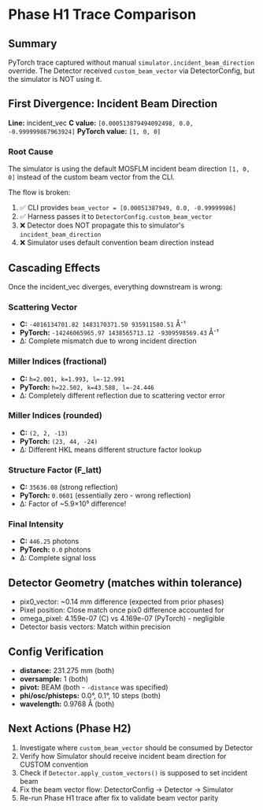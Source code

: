 # Phase H1 Trace Comparison

## Summary
PyTorch trace captured without manual `simulator.incident_beam_direction` override. The Detector received `custom_beam_vector` via DetectorConfig, but the simulator is NOT using it.

## First Divergence: Incident Beam Direction

**Line:** incident_vec
**C value:** `[0.000513879494092498, 0.0, -0.999999867963924]`
**PyTorch value:** `[1, 0, 0]`

### Root Cause
The simulator is using the default MOSFLM incident beam direction `[1, 0, 0]` instead of the custom beam vector from the CLI.

The flow is broken:
1. ✅ CLI provides `beam_vector = [0.00051387949, 0.0, -0.99999986]`
2. ✅ Harness passes it to `DetectorConfig.custom_beam_vector`
3. ❌ Detector does NOT propagate this to simulator's `incident_beam_direction`
4. ❌ Simulator uses default convention beam direction instead

## Cascading Effects

Once the incident_vec diverges, everything downstream is wrong:

### Scattering Vector
- **C:** `-4016134701.82 1483170371.50 935911580.51` Å⁻¹
- **PyTorch:** `-14246065965.97 1438565713.12 -9309598569.43` Å⁻¹
- Δ: Complete mismatch due to wrong incident direction

### Miller Indices (fractional)
- **C:** `h=2.001, k=1.993, l=-12.991`
- **PyTorch:** `h=22.502, k=43.588, l=-24.446`
- Δ: Completely different reflection due to scattering vector error

### Miller Indices (rounded)
- **C:** `(2, 2, -13)`
- **PyTorch:** `(23, 44, -24)`
- Δ: Different HKL means different structure factor lookup

### Structure Factor (F_latt)
- **C:** `35636.08` (strong reflection)
- **PyTorch:** `0.0601` (essentially zero - wrong reflection)
- Δ: Factor of ~5.9×10⁵ difference!

### Final Intensity
- **C:** `446.25` photons
- **PyTorch:** `0.0` photons
- Δ: Complete signal loss

## Detector Geometry (matches within tolerance)
- pix0_vector: ~0.14 mm difference (expected from prior phases)
- Pixel position: Close match once pix0 difference accounted for
- omega_pixel: 4.159e-07 (C) vs 4.169e-07 (PyTorch) - negligible
- Detector basis vectors: Match within precision

## Config Verification
- **distance:** 231.275 mm (both)
- **oversample:** 1 (both)
- **pivot:** BEAM (both - `-distance` was specified)
- **phi/osc/phisteps:** 0.0°, 0.1°, 10 steps (both)
- **wavelength:** 0.9768 Å (both)

## Next Actions (Phase H2)
1. Investigate where `custom_beam_vector` should be consumed by Detector
2. Verify how Simulator should receive incident beam direction for CUSTOM convention
3. Check if `Detector.apply_custom_vectors()` is supposed to set incident beam
4. Fix the beam vector flow: DetectorConfig → Detector → Simulator
5. Re-run Phase H1 trace after fix to validate beam vector parity
